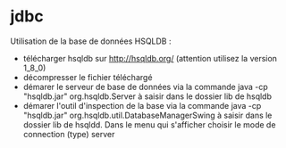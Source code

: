 # jdbc

Utilisation de la base de données HSQLDB :

- télécharger hsqldb sur http://hsqldb.org/ (attention utilisez la version 1_8_0)
- décompresser le fichier téléchargé
- démarer le serveur de base de données via la commande 
    java -cp "hsqldb.jar" org.hsqldb.Server
  à saisir dans le dossier lib de hsqldb
- démarer l'outil d'inspection de la base via la commande
    java -cp "hsqldb.jar" org.hsqldb.util.DatabaseManagerSwing
  à saisir dans le dossier lib de hsqldd.
  Dans le menu qui s'afficher choisir le mode de connection (type) server
